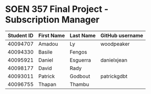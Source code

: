 # SOEN 357 Final Project - Subscription Manager


| Student ID | First Name | Last Name | GitHub username            |
| ---        | ---        | ---       | ---                        |
| 40094707   | Amadou 	  | Ly	  |woodpeaker  |
| 40094330   | Basile 	  | Fengos  |  |
| 40095921   | Daniel    | Esguerra    |danielxjean    |
| 40098177   | David     | Rady    |    |DavidRady
| 40093011   | Patrick     | Godbout    |patrickgdbt    |
| 40096755   | Thapan     | Thambu    |    |

